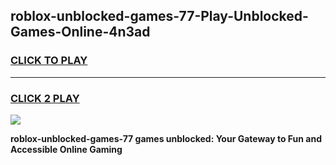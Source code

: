 
## roblox-unblocked-games-77-Play-Unblocked-Games-Online-4n3ad
<h3>
<a href="https://premium76.site?title=roblox-unblocked-games-77&ref=25A">CLICK TO PLAY</a></h3>
<hr>

<h3>
<a href="https://premium76.site?title=roblox-unblocked-games-77&ref=25A">CLICK 2 PLAY</a>
  
</h3>

<a href="https://premium76.site?title=roblox-unblocked-games-77&ref=25A"><img src="https://clearcache.store/games.png"></a>


**roblox-unblocked-games-77 games unblocked: Your Gateway to Fun and Accessible Online Gaming**
